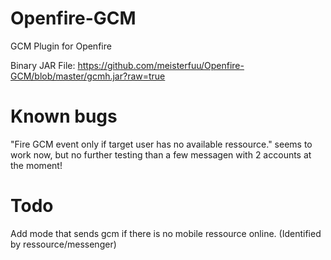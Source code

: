 Openfire-GCM
============

GCM Plugin for Openfire


Binary JAR File: https://github.com/meisterfuu/Openfire-GCM/blob/master/gcmh.jar?raw=true



Known bugs
============

"Fire GCM event only if target user has no available ressource." seems to work now, but no further testing than a few messagen with 2 accounts at the moment!



Todo
============

Add mode that sends gcm if there is no mobile ressource online. (Identified by ressource/messenger)
